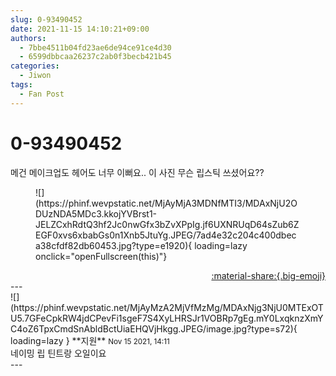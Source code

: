 ```yaml
---
slug: 0-93490452
date: 2021-11-15 14:10:21+09:00
authors:
  - 7bbe4511b04fd23ae6de94ce91ce4d30
  - 6599dbbcaa26237c2ab0f3becb421b45
categories:
  - Jiwon
tags:
  - Fan Post
---
```


# 0-93490452

<div class="post-container" markdown="1">
<div class="content-container md-sidebar__scrollwrap" markdown="1">

메건 메이크업도 헤어도 너무 이뻐요.. 이 사진 무슨 립스틱 쓰셨어요??
<figure markdown="1">
![](https://phinf.wevpstatic.net/MjAyMjA3MDNfMTI3/MDAxNjU2ODUzNDA5MDc3.kkojYVBrst1-JELZCxhRdtQ3hf2Jc0nwGfx3bZvXPpIg.jf6UXNRUqD64sZub6ZEGF0xvs6xbabGs0n1Xnb5JtuYg.JPEG/7ad4e32c204c400dbeca38cfdf82db60453.jpg?type=e1920){ loading=lazy onclick="openFullscreen(this)"}
</figure>


</div>
</div>

<div style="text-align: right;" markdown="1">
<a href="https://weverse.io/fromis9/fanpost/0-93490452" style="text-align: right;">:material-share:{.big-emoji}</a>
</div>
---

<div class="comments-container md-sidebar__scrollwrap" markdown="1">
<div class="comment" markdown="1">
<div class='id-container' markdown="1">
![](https://phinf.wevpstatic.net/MjAyMzA2MjVfMzMg/MDAxNjg3NjU0MTExOTU5.7GFeCpkRW4jdCPevFi1sgeF7S4XyLHRSJr1VOBRp7gEg.mY0LxqknzXmYC4oZ6TpxCmdSnAbldBctUiaEHQVjHkgg.JPEG/image.jpg?type=s72){ loading=lazy }
**<span class="artist">지원</span>** <small>Nov 15 2021, 14:11</small><br>
</div>
<div class='comment-body' markdown="1">
네이밍 립 틴트랑 오일이요
</div>
</div>
</div>
---
